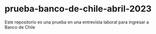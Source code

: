 # prueba-banco-de-chile-abril-2023
Este repositorio es una prueba en una entrevista laboral para ingresar a Banco de Chile
